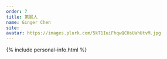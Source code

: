 ```yaml
---
order: 7
title: 策展人
name: Ginger Chen
site:
avatar: https://images.plurk.com/5kT1IuiFhqwQCHsUahUtvM.jpg 
---
```


{% include personal-info.html %}

<!-- 這邊應該放介紹 -->
